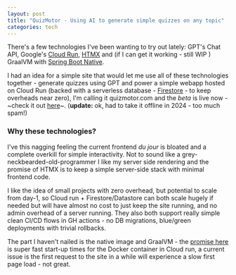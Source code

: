 ```yaml
---
layout: post
title: "QuizMotor - Using AI to generate simple quizzes on any topic"
categories: tech
---
```


There's a few technologies I've been wanting to try out lately:  GPT's Chat API, Google's [Cloud Run](https://cloud.google.com/run), [HTMX](https://htmx.org) and (if I can get it working - still WIP ) GraalVM with [Spring Boot Native](https://docs.spring.io/spring-boot/docs/current/reference/html/native-image.html).

I had an idea for a simple site that would let me use all of these technologies together - generate quizzes using GPT and power a simple webapp hosted on Cloud Run (backed with a serverless database - [Firestore](https://firebase.google.com/docs/firestore) - to keep overheads near zero), I'm calling it quizmotor.com and the _beta_ is live now - ~check it out [here](https://quizmotor.com)~. (**update:** ok, had to take it offline in 2024 - too much spam!)

### Why these technologies?
I've this nagging feeling the current frontend _du jour_ is bloated and a complete overkill for simple interactivity. Not to sound like a grey-neckbearded-old-programmer I like my server side rendering and the promise of HTMX is to keep a simple server-side stack with minimal frontend code.

I like the idea of small projects with zero overhead, but potential to scale from day-1, so Cloud run + Firestore/Datastore can both scale hugely if needed but will have almost no cost to just keep the site running, and no admin overhead of a server running. They also both support really simple clean CI/CD flows in GH actions - no DB migrations, blue/green deployments with trivial rollbacks.

The part I haven't nailed is the native image and GraalVM - the [promise here](https://brightinventions.pl/blog/spring-boot-and-the-holy-graalvm/) is super fast start-up times for the Docker container in Cloud run, a current issue is the first request to the site in a while will experience a slow first page load - not great.
